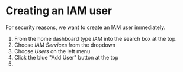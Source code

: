 # Creating an IAM user
For security reasons, we want to create an IAM user immediately.


1. From the home dashboard type *IAM* into the search box at the top.
2. Choose *IAM Services* from the dropdown
3. Choose *Users* on the left menu
4. Click the blue "Add User" button at the top
5. 

<!--stackedit_data:
eyJoaXN0b3J5IjpbMTMyMDU1ODg3MywxNDUxOTA4NzI5LDcxOD
U2ODk5MiwtMTIxMDQzMjgsLTE5Nzk5MTAwMzksLTcwMDUzMjg1
NSwxOTE0MTg0OTkwLC0xNjQwOTI5MzM0LDIxMDc0NTA2NDksMT
UwNjU4OTE0N119
-->